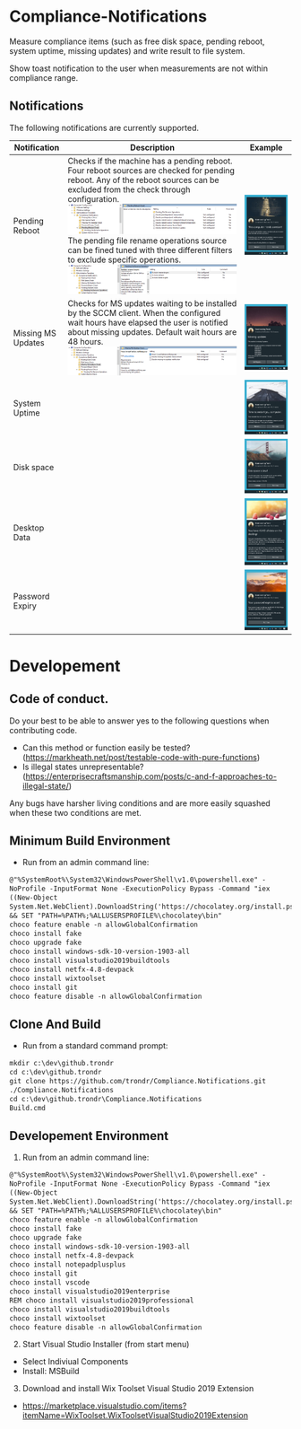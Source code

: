 # Compliance-Notifications

Measure compliance items (such as free disk space, pending reboot, system uptime, missing updates) and write result to file system.

Show toast notification to the user when measurements are not within compliance range.

## Notifications

The following notifications are currently supported.

|Notification|Description|Example|
|---|---|---|
|Pending Reboot| Checks if the machine has a pending reboot. Four reboot sources are checked for pending reboot. Any of the reboot sources can be excluded from the check through configuration. ![GitHub Logo](/doc/images/PendingReboot_Config.png) The pending file rename operations source can be fined tuned with three different filters to exclude specific operations. ![GitHub Logo](/doc/images/PendingReboot_Config2.png) | ![GitHub Logo](/doc/images/PendingReboot.png) |
|Missing MS Updates| Checks for MS updates waiting to be installed by the SCCM client. When the configured wait hours have elapsed the user is notified about missing updates. Default wait hours are 48 hours. ![GitHub Logo](/doc/images/MissingMsUpdates_Config.png) | ![GitHub Logo](/doc/images/MissingMsUpdates.png) |
|System Uptime|   | ![GitHub Logo](/doc/images/Uptime.png) |
|Disk space|   | ![GitHub Logo](/doc/images/DiskSpaceIsLow.png) |
|Desktop Data| | ![GitHub Logo](/doc/images/DesktopData.png) |
|Password Expiry| | ![GitHub Logo](/doc/images/PasswordExpiry.png) |

# Developement

## Code of conduct.

Do your best to be able to answer yes to the following questions when contributing code.

* Can this method or function easily be tested? (https://markheath.net/post/testable-code-with-pure-functions)
* Is illegal states unrepresentable? (https://enterprisecraftsmanship.com/posts/c-and-f-approaches-to-illegal-state/)

Any bugs have harsher living conditions and are more easily squashed when these two conditions are met.

## Minimum Build Environment

* Run from an admin command line:

```batch		
@"%SystemRoot%\System32\WindowsPowerShell\v1.0\powershell.exe" -NoProfile -InputFormat None -ExecutionPolicy Bypass -Command "iex ((New-Object System.Net.WebClient).DownloadString('https://chocolatey.org/install.ps1'))" && SET "PATH=%PATH%;%ALLUSERSPROFILE%\chocolatey\bin"
choco feature enable -n allowGlobalConfirmation
choco install fake
choco upgrade fake	
choco install windows-sdk-10-version-1903-all	
choco install visualstudio2019buildtools
choco install netfx-4.8-devpack
choco install wixtoolset	
choco install git
choco feature disable -n allowGlobalConfirmation
```

## Clone And Build

* Run from a standard command prompt:

```batch
mkdir c:\dev\github.trondr
cd c:\dev\github.trondr
git clone https://github.com/trondr/Compliance.Notifications.git ./Compliance.Notifications
cd c:\dev\github.trondr\Compliance.Notifications
Build.cmd
```

## Developement Environment

1. Run from an admin command line:

```batch
@"%SystemRoot%\System32\WindowsPowerShell\v1.0\powershell.exe" -NoProfile -InputFormat None -ExecutionPolicy Bypass -Command "iex ((New-Object System.Net.WebClient).DownloadString('https://chocolatey.org/install.ps1'))" && SET "PATH=%PATH%;%ALLUSERSPROFILE%\chocolatey\bin"
choco feature enable -n allowGlobalConfirmation
choco install fake
choco upgrade fake	
choco install windows-sdk-10-version-1903-all	
choco install netfx-4.8-devpack
choco install notepadplusplus
choco install git
choco install vscode	
choco install visualstudio2019enterprise
REM choco install visualstudio2019professional
choco install visualstudio2019buildtools
choco install wixtoolset
choco feature disable -n allowGlobalConfirmation
```
2. Start Visual Studio Installer (from start menu)
  * Select Indiviual Components  
  * Install: MSBuild  
3. Download and install Wix Toolset Visual Studio 2019 Extension
  * https://marketplace.visualstudio.com/items?itemName=WixToolset.WixToolsetVisualStudio2019Extension
